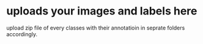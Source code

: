 # uploads your images and labels here

upload zip file of every classes with their annotatioin in seprate folders accordingly.